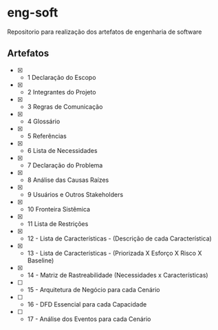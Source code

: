 # eng-soft
Repositorio para realização dos artefatos de engenharia de software

## Artefatos
- [X] - 1   Declaração do Escopo
- [X] - 2   Integrantes do Projeto
- [X] - 3   Regras de Comunicação
- [X] - 4   Glossário
- [X] - 5   Referências
- [X] - 6   Lista de Necessidades 
- [X] - 7   Declaração do Problema
- [X] - 8   Análise das Causas Raízes
- [X] - 9   Usuários e Outros Stakeholders
- [X] - 10  Fronteira Sistêmica
- [X] - 11  Lista de Restrições
- [X] - 12 - Lista de Características - (Descrição de cada Característica)
- [X] - 13 - Lista de Características - (Priorizada X Esforço X Risco X Baseline)
- [X] - 14 - Matriz de Rastreabilidade (Necessidades x Características)
- [ ] - 15 - Arquitetura de Negócio para cada Cenário
- [ ] - 16 - DFD Essencial para cada Capacidade
- [ ] - 17 - Análise dos Eventos para cada Cenário
